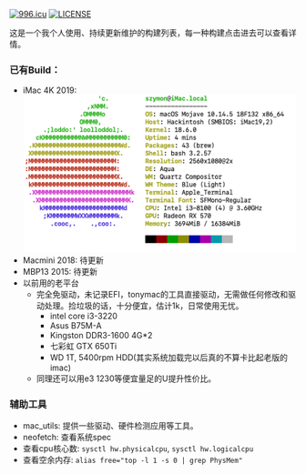 
[![996.icu](https://img.shields.io/badge/link-996.icu-red.svg)](https://996.icu)
[![LICENSE](https://img.shields.io/badge/license-Anti%20996-blue.svg)](https://github.com/996icu/996.ICU/blob/master/LICENSE)

这是一个我个人使用、持续更新维护的构建列表，每一种构建点击进去可以查看详情。

### 已有Build：
- iMac 4K 2019:
![](msi_b360M_i3_8100_rx570_imac_4k_2019/EFI/CLOVER/doc/imac_info_neofetch.png)
- Macmini 2018:
待更新
- MBP13 2015:
待更新
- 以前用的老平台
  - 完全免驱动，未记录EFI，tonymac的工具直接驱动，无需做任何修改和驱动处理。捡垃圾的话，十分便宜，估计1k，日常使用无忧。
    - intel core i3-3220
    - Asus B75M-A
    - Kingston DDR3-1600 4G*2
    - 七彩虹 GTX 650Ti
    - WD 1T, 5400rpm HDD(其实系统加载完以后真的不算卡比起老版的imac)
  - 同理还可以用e3 1230等便宜量足的U提升性价比。

### 辅助工具
- mac_utils: 提供一些驱动、硬件检测应用等工具。
- neofetch: 查看系统spec
- 查看cpu核心数: `sysctl hw.physicalcpu`, `sysctl hw.logicalcpu`
- 查看空余内存: `alias free="top -l 1 -s 0 | grep PhysMem"`